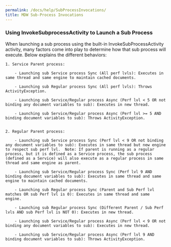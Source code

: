 ```yaml
---
permalink: /docs/help/SubProcessInvocations/
title: MDW Sub-Process Invocations
---
```


### Using InvokeSubprocessActivity to Launch a Sub Process

When launching a sub process using the built-in InvokeSubProcessActivity activity, many factors come into play to determine how that sub process will execute.
Below explains the different behaviors:
 
	1. Service Parent process:
		
		- Launching sub Service process Sync (All perf lvls): Executes in same thread and same engine to maintain cached documents.
		
		- Launching sub Regular process Sync (All perf lvls): Throws ActivityException.
		
		- Launching sub Service/Regular process Async (Perf lvl < 5 OR not binding any document variables to sub): Executes in new thread.
		
		- Launching sub Service/Regular process Async (Perf lvl >= 5 AND binding document variables to sub): Throws ActivityException.
		
		
	2. Regular Parent process:
	
		- Launching sub Service process Sync (Perf lvl < 9 OR not binding any document variables to sub): Executes in same thread but new engine to respect sub perf lvl.  Note: If parent is running as a regular process, but it is defined as a Service process, the sub process (defined as a Service) will also execute as a regular process in same thread and same engine as parent.
		
		- Launching sub Service/Regular process Sync (Perf lvl 9 AND binding document variables to sub): Executes in same thread and same engine to maintain cached documents.
		
		- Launching sub Regular process Sync (Parent and Sub Perf lvl matches OR sub Perf lvl is 0): Executes in same thread and same engine.
		
		- Launching sub Regular process Sync (Different Parent / Sub Perf lvls AND sub Perf lvl is NOT 0): Executes in new thread.
		
		- Launching sub Service/Regular process Async (Perf lvl < 9 OR not binding any document variables to sub): Executes in new thread.
				
		- Launching sub Service/Regular process Async (Perf lvl 9 AND binding document variables to sub): Throws ActivityException.